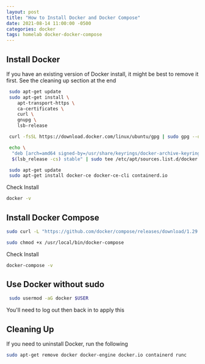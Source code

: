 ```yaml
---
layout: post
title: "How to Install Docker and Docker Compose"
date: 2021-08-14 11:00:00 -0500
categories: docker
tags: homelab docker-docker-compose
---
```


## Install Docker

If you have an existing version of Docker install, it might be best to remove it first.  See the cleaning up section at the end

```bash
 sudo apt-get update
 sudo apt-get install \
    apt-transport-https \
    ca-certificates \
    curl \
    gnupg \
    lsb-release
```

```bash
 curl -fsSL https://download.docker.com/linux/ubuntu/gpg | sudo gpg --dearmor -o /usr/share/keyrings/docker-archive-keyring.gpg
```

```bash
 echo \
  "deb [arch=amd64 signed-by=/usr/share/keyrings/docker-archive-keyring.gpg] https://download.docker.com/linux/ubuntu \
  $(lsb_release -cs) stable" | sudo tee /etc/apt/sources.list.d/docker.list > /dev/null
```

```bash
 sudo apt-get update
 sudo apt-get install docker-ce docker-ce-cli containerd.io
```

Check Install

```bash
docker -v
```

## Install Docker Compose

```bash
sudo curl -L "https://github.com/docker/compose/releases/download/1.29.1/docker-compose-$(uname -s)-$(uname -m)" -o /usr/local/bin/docker-compose
```

```bash
sudo chmod +x /usr/local/bin/docker-compose
```

Check Install

```bash
docker-compose -v
```

## Use Docker without sudo

```bash
 sudo usermod -aG docker $USER
```

You'll need to log out then back in to apply this

## Cleaning Up

If you need to uninstall Docker, run the following

```bash
sudo apt-get remove docker docker-engine docker.io containerd runc
```
